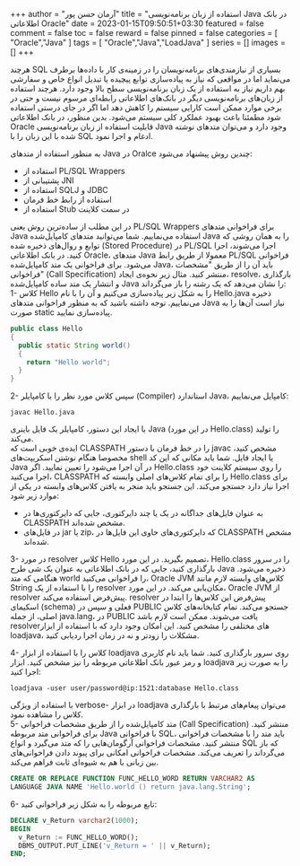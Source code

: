 +++
author = "آرمان حسن پور"
title = "استفاده از زبان برنامه‌نویسی Java در بانک اطلاعاتی Oracle" 
date = 2023-01-15T09:50:51+03:30
featured = false
comment = false
toc = false
reward = false
pinned = false
categories = [
	"Oracle","Java"
]
tags = [
    "Oracle","Java","LoadJava"
]
series = []
images = []
+++

هرچند SQL بسیاری از نیازمندی‌های برنامه‌نویسان را در زمینه‌ی کار با داده‌ها برطرف می‌نماید اما در مواقعی که نیاز به پیاده‌سازی توابع پیچیده یا تبدیل انواع خاص و سفارشی بهم داریم نیاز به استفاده از یک زبان‌ برنامه‌نویسی سطح بالا وجود دارد. هرچند استفاده از زبان‌های برنامه‌نویسی دیگر در بانک‌های اطلاعاتی رابطه‌ای مرسوم نیست و حتی در برخی موارد ممکن است کارایی سیستم را کاهش دهد اما اگر در جای درستی استفاده شود مطمئنا باعث بهبود عملکرد کلی سیستم می‌شود. بدین منظور، در بانک اطلاعاتی Oracle قابلیت استفاده از زبان برنامه‌نویسی Java وجود دارد و می‌توان متدهای نوشته شده با این زبان را با SQL ادغام و اجرا نمود.
<!--more-->
به منظور استفاده از متدهای Java در Oralce چندین روش پیشنهاد می‌شود:
-	استفاده از PL/SQL Wrappers
-	پشتیبانی از JNI
-	استفاده از SQLJ و JDBC 
-	استفاده از رابط خط فرمان
-	استفاده از Stub در سمت کلاینت


در این مطلب از ساده‌ترین روش یعنی PL/SQL Wrappers برای فراخوانی متدهای Java استفاده می‌نماییم. شما می‌توانید متدهای کامپایل‌شده Java را به همان روشی که توابع و روال‌های ذخیره شده (Stored Procedure) در PL/SQL اجرا می‌شوند، اجرا کنید. در بانک اطلاعاتی Oracle، متدهای Java معمولا از طریق رابط PL/SQL فراخوانی می‌شود. 
برای فراخوانی یک متد کامپایل‌شده Java، باید آن را از طریق "مشخصات فراخوانی" (Call Specification) منتشر کنید. مثال زیر نحوه‌ی ایجاد، resolve، بارگذاری و انتشار یک متد ساده کامپایل‌شده Java را نشان می‌دهد که یک رشته را باز می‌گرداند:
<br>
1-	کلاس Hello را به شکل زیر پیاده‌سازی می‌کنیم و آن را با نام Hello.java ذخیره می‌نماییم. توجه داشته باشید که به منظور فراخوانی متدهای Java نیاز است آن‌ها را به صورت static پیاده‌سازی نمایید.
```Java
public class Hello
{
  public static String world()
  {
    return "Hello world";
  }
}
```
2-	سپس کلاس مورد نظر را با کامپایلر (Compiler) استاندارد Java، کامپایل می‌نماییم:
```
javac Hello.java
```
با ایجاد این دستور، کامپایلر یک فایل باینری Java (در این مورد Hello.class) را تولید می‌کند.
<br>
ایده‌ی خوبی است که CLASSPATH را در خط فرمان با دستور javac مشخص کنید، مخصوصا هنگام نوشتن اسکریپت‌های shell یا ایجاد فایل. شما باید مکانی که این کد Java در آن اجرا می‌شود را تعیین نمایید. اگر Hello.class را روی سیستم کلاینت خود اجرا می‌کنید، CLASSPATH را برای تمام کلاس‌های اصلی وابسته که Hello.class برای اجرا نیاز دارد جستجو می‌کند. این جستجو باید منجر به یافتن کلاس‌های وابسته در یکی از موارد زیر شود:
-	به عنوان فایل‌های جداگانه در یک یا چند دایرکتوری، جایی که دایرکتوری‌ها در CLASSPATH مشخص شده‌اند.
-	در فایل‌های jar یا zip، که دایرکتوری‌های حاوی این فایل‌ها در CLASSPATH مشخص شده‌اند.

3-	در مورد resolver کلاس Hello تصمیم بگیرید. در این مورد، Hello.class را در سرور بارگذاری کنید، جایی که در بانک اطلاعاتی به عنوان یک شی طرح Java ذخیره می‌شود. هنگامی که متد world را فراخوانی می‌کنید، Oracle JVM کلاس‌های وابسته لازم مانند String را با استفاده از یک resolver مکان‌یابی می‌کند. در این مورد، Oracle JVM از resolver پیش‌فرض استفاده می‌کند. resolver پیش‌فرض این کلاس‌ها را ابتدا در اسکیمای (schema) فعلی و سپس در PUBLIC جستجو می‌کند. تمام کتابخانه‌های کلاس اصلی، از جمله java.lang، در PUBLIC یافت می‌شوند. ممکن است لازم باشد resolverهای مختلفی را مشخص کنید. این امکان وجود دارد که با استفاده از ابزار loadjava، مشکلات را زودتر و نه در زمان اجرا ردیابی کنید.

4-	کلاس را با استفاده از ابزار loadjava روی سرور بارگذاری کنید. شما باید نام کاربری و رمز عبور بانک اطلاعاتی مربوطه را نیز مشخص کنید. ابزار loadjava را به صورت زیر اجرا کنید:
```
loadjava -user user/password@ip:1521:database Hello.class
```
با استفاده از ویژگی verbose- در ابزار loadjava می‌توان پیغام‌های مرتبط با بارگذاری کلاس را مشاهده نمود.
<br>
5-	متد کامپایل‌شده را از طریق مشخصات فراخوانی (Call Specification) منتشر کنید. برای فراخوانی متد مربوطه Java با فراخوانی SQL، باید متد را با مشخصات فراخوانی منتشر کنید. مشخصات فراخوانی آرگومان‌هایی را که متد می‌گیرد و انواع SQL که باز می‌گرداند را تعریف می‌کند. مشخصات فراخوانی امکانی برای پیوند دادن فراخوانی‌های بین زبانی با هم به شیوه‌ای ثابت فراهم می‌کند.
```SQL
CREATE OR REPLACE FUNCTION FUNC_HELLO_WORD RETURN VARCHAR2 AS
LANGUAGE JAVA NAME 'Hello.world () return java.lang.String';
```
6-	تابع مربوطه را به شکل زیر فراخوانی کنید:
```SQL
DECLARE v_Return varchar2(1000);
BEGIN
  v_Return := FUNC_HELLO_WORD();  
  DBMS_OUTPUT.PUT_LINE('v_Return = ' || v_Return);
END;
```



